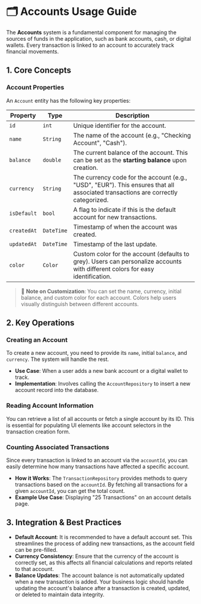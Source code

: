 # 🗂️ Accounts Usage Guide

The **Accounts** system is a fundamental component for managing the sources of funds in the application, such as bank accounts, cash, or digital wallets. Every transaction is linked to an account to accurately track financial movements.

## 1. Core Concepts

### Account Properties

An `Account` entity has the following key properties:

| Property | Type | Description |
|---|---|---|
| `id` | `int` | Unique identifier for the account. |
| `name` | `String` | The name of the account (e.g., "Checking Account", "Cash"). |
| `balance` | `double` | The current balance of the account. This can be set as the **starting balance** upon creation. |
| `currency` | `String` | The currency code for the account (e.g., "USD", "EUR"). This ensures that all associated transactions are correctly categorized. |
| `isDefault`| `bool` | A flag to indicate if this is the default account for new transactions. |
| `createdAt`| `DateTime` | Timestamp of when the account was created. |
| `updatedAt`| `DateTime` | Timestamp of the last update. |
| `color` | `Color` | Custom color for the account (defaults to grey). Users can personalize accounts with different colors for easy identification. |

> 📝 **Note on Customization**: You can set the name, currency, initial balance, and custom color for each account. Colors help users visually distinguish between different accounts.

## 2. Key Operations

### Creating an Account

To create a new account, you need to provide its `name`, initial `balance`, and `currency`. The system will handle the rest.

- **Use Case**: When a user adds a new bank account or a digital wallet to track.
- **Implementation**: Involves calling the `AccountRepository` to insert a new account record into the database.

### Reading Account Information

You can retrieve a list of all accounts or fetch a single account by its ID. This is essential for populating UI elements like account selectors in the transaction creation form.

### Counting Associated Transactions

Since every transaction is linked to an account via the `accountId`, you can easily determine how many transactions have affected a specific account.

- **How it Works**: The `TransactionRepository` provides methods to query transactions based on the `accountId`. By fetching all transactions for a given `accountId`, you can get the total count.
- **Example Use Case**: Displaying "25 Transactions" on an account details page.

## 3. Integration & Best Practices

- **Default Account**: It is recommended to have a default account set. This streamlines the process of adding new transactions, as the account field can be pre-filled.
- **Currency Consistency**: Ensure that the currency of the account is correctly set, as this affects all financial calculations and reports related to that account.
- **Balance Updates**: The account balance is not automatically updated when a new transaction is added. Your business logic should handle updating the account's balance after a transaction is created, updated, or deleted to maintain data integrity. 